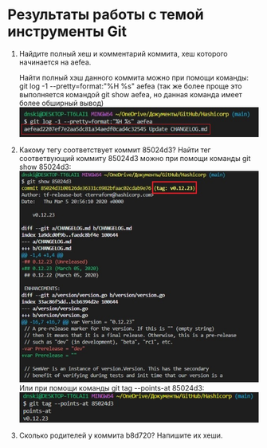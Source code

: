 # Результаты работы с темой инструменты Git

1. Найдите полный хеш и комментарий коммита, хеш которого начинается на aefea.

    Найти полный хэш данного коммита можно при помощи команды: git log -1 --pretty=format:"%H %s" aefea (так же более проще это выполняется командой git show aefea, но данная команда имеет более обширный вывод)
    <br/>
    ![git log](img/1.jpg)
    <br/>

2. Какому тегу соответствует коммит 85024d3?
    Найти тег соответвующий коммиту 85024d3 можно при помощи команды git show 85024d3:
    <br/>
    ![git show](img/2.jpg)
    <br/>
    Или при помощи команды git tag --points-at 85024d3:
    <br/>
    ![git tag](img/2.1.jpg)
    <br/>
3. Сколько родителей у коммита b8d720? Напишите их хеши.
